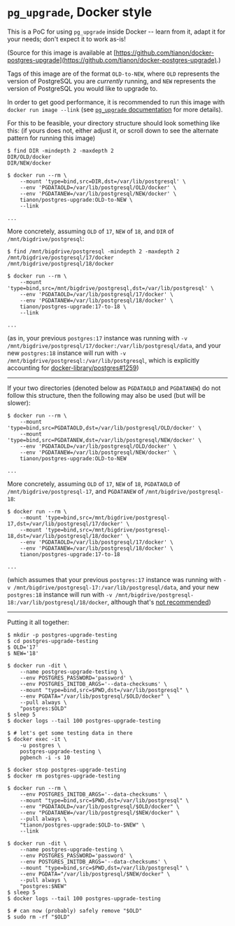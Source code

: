 # `pg_upgrade`, Docker style

This is a PoC for using `pg_upgrade` inside Docker -- learn from it, adapt it for your needs; don't expect it to work as-is!

(Source for this image is available at [https://github.com/tianon/docker-postgres-upgrade](https://github.com/tianon/docker-postgres-upgrade).)

Tags of this image are of the format `OLD-to-NEW`, where `OLD` represents the version of PostgreSQL you are _currently_ running, and `NEW` represents the version of PostgreSQL you would like to upgrade to.

In order to get good performance, it is recommended to run this image with `docker run image --link` (see [`pg_upgrade` documentation](https://www.postgresql.org/docs/18/pgupgrade.html) for more details).

For this to be feasible, your directory structure should look something like this: (if yours does not, either adjust it, or scroll down to see the alternate pattern for running this image)

```console
$ find DIR -mindepth 2 -maxdepth 2
DIR/OLD/docker
DIR/NEW/docker

$ docker run --rm \
	--mount 'type=bind,src=DIR,dst=/var/lib/postgresql' \
	--env 'PGDATAOLD=/var/lib/postgresql/OLD/docker' \
	--env 'PGDATANEW=/var/lib/postgresql/NEW/docker' \
	tianon/postgres-upgrade:OLD-to-NEW \
	--link

...
```

More concretely, assuming `OLD` of `17`, `NEW` of `18`, and `DIR` of `/mnt/bigdrive/postgresql`:

```console
$ find /mnt/bigdrive/postgresql -mindepth 2 -maxdepth 2
/mnt/bigdrive/postgresql/17/docker
/mnt/bigdrive/postgresql/18/docker

$ docker run --rm \
	--mount 'type=bind,src=/mnt/bigdrive/postgresql,dst=/var/lib/postgresql' \
	--env 'PGDATAOLD=/var/lib/postgresql/17/docker' \
	--env 'PGDATANEW=/var/lib/postgresql/18/docker' \
	tianon/postgres-upgrade:17-to-18 \
	--link

...
```

(as in, your previous `postgres:17` instance was running with `-v /mnt/bigdrive/postgresql/17/docker:/var/lib/postgresql/data`, and your new `postgres:18` instance will run with `-v /mnt/bigdrive/postgresql:/var/lib/postgresql`, which is explicitly accounting for [docker-library/postgres#1259](https://github.com/docker-library/postgres/pull/1259))

---

If your two directories (denoted below as `PGDATAOLD` and `PGDATANEW`) do not follow this structure, then the following may also be used (but will be slower):

```console
$ docker run --rm \
	--mount 'type=bind,src=PGDATAOLD,dst=/var/lib/postgresql/OLD/docker' \
	--mount 'type=bind,src=PGDATANEW,dst=/var/lib/postgresql/NEW/docker' \
	--env 'PGDATAOLD=/var/lib/postgresql/OLD/docker' \
	--env 'PGDATANEW=/var/lib/postgresql/NEW/docker' \
	tianon/postgres-upgrade:OLD-to-NEW

...
```

More concretely, assuming `OLD` of `17`, `NEW` of `18`, `PGDATAOLD` of `/mnt/bigdrive/postgresql-17`, and `PGDATANEW` of `/mnt/bigdrive/postgresql-18`:

```console
$ docker run --rm \
	--mount 'type=bind,src=/mnt/bigdrive/postgresql-17,dst=/var/lib/postgresql/17/docker' \
	--mount 'type=bind,src=/mnt/bigdrive/postgresql-18,dst=/var/lib/postgresql/18/docker' \
	--env 'PGDATAOLD=/var/lib/postgresql/17/docker' \
	--env 'PGDATANEW=/var/lib/postgresql/18/docker' \
	tianon/postgres-upgrade:17-to-18

...
```

(which assumes that your previous `postgres:17` instance was running with `-v /mnt/bigdrive/postgresql-17:/var/lib/postgresql/data`, and your new `postgres:18` instance will run with `-v /mnt/bigdrive/postgresql-18:/var/lib/postgresql/18/docker`, although that's [not recommended](https://github.com/docker-library/postgres/pull/1259#issuecomment-3433788598))

---

Putting it all together:

```console
$ mkdir -p postgres-upgrade-testing
$ cd postgres-upgrade-testing
$ OLD='17'
$ NEW='18'

$ docker run -dit \
	--name postgres-upgrade-testing \
	--env POSTGRES_PASSWORD='password' \
	--env POSTGRES_INITDB_ARGS='--data-checksums' \
	--mount "type=bind,src=$PWD,dst=/var/lib/postgresql" \
	--env PGDATA="/var/lib/postgresql/$OLD/docker" \
	--pull always \
	"postgres:$OLD"
$ sleep 5
$ docker logs --tail 100 postgres-upgrade-testing

$ # let's get some testing data in there
$ docker exec -it \
	-u postgres \
	postgres-upgrade-testing \
	pgbench -i -s 10

$ docker stop postgres-upgrade-testing
$ docker rm postgres-upgrade-testing

$ docker run --rm \
	--env POSTGRES_INITDB_ARGS='--data-checksums' \
	--mount "type=bind,src=$PWD,dst=/var/lib/postgresql" \
	--env "PGDATAOLD=/var/lib/postgresql/$OLD/docker" \
	--env "PGDATANEW=/var/lib/postgresql/$NEW/docker" \
	--pull always \
	"tianon/postgres-upgrade:$OLD-to-$NEW" \
	--link

$ docker run -dit \
	--name postgres-upgrade-testing \
	--env POSTGRES_PASSWORD='password' \
	--env POSTGRES_INITDB_ARGS='--data-checksums' \
	--mount "type=bind,src=$PWD,dst=/var/lib/postgresql" \
	--env PGDATA="/var/lib/postgresql/$NEW/docker" \
	--pull always \
	"postgres:$NEW"
$ sleep 5
$ docker logs --tail 100 postgres-upgrade-testing

$ # can now (probably) safely remove "$OLD"
$ sudo rm -rf "$OLD"
```

